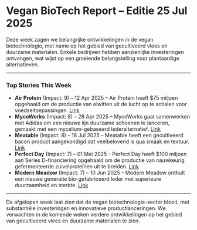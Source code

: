 # Vegan BioTech Report – Editie 25 Jul 2025

Deze week zagen we belangrijke ontwikkelingen in de vegan biotechnologie, met name op het gebied van gecultiveerd vlees en duurzame materialen.  Enkele bedrijven hebben aanzienlijke investeringen ontvangen, wat wijst op een groeiende belangstelling voor plantaardige alternatieven.

---
### Top Stories This Week

*   **Air Protein** (Impact: 9) – 12 Apr 2025 – Air Protein heeft $75 miljoen opgehaald om de productie van eiwitten uit de lucht op te schalen voor voedseltoepassingen. [Link](https://example.com/airprotein)
*   **MycoWorks** (Impact: 8) – 28 Apr 2025 – MycoWorks gaat samenwerken met Adidas om een nieuwe lijn duurzame schoenen te lanceren, gemaakt met een mycelium-gebaseerd lederalternatief. [Link](https://example.com/mycoworks)
*   **Meatable** (Impact: 8) – 18 Jul 2025 – Meatable heeft een gecultiveerd bacon product aangekondigd dat veelbelovend is qua smaak en textuur. [Link](https://example.com/meatable)
*   **Perfect Day** (Impact: 7) – 01 Mei 2025 – Perfect Day heeft $100 miljoen aan Series D-financiering opgehaald om de productie van nauwkeurig gefermenteerde zuivelproteïnen uit te breiden. [Link](https://example.com/perfectday)
*   **Modern Meadow** (Impact: 7) – 10 Jun 2025 – Modern Meadow onthult een nieuwe generatie bio-gefabriceerd leder met superieure duurzaamheid en sterkte. [Link](https://example.com/modernmeadow)
---

De afgelopen week laat zien dat de vegan biotechnologie-sector bloeit, met substantiële investeringen en innovatieve productlanceringen.  We verwachten in de komende weken verdere ontwikkelingen op het gebied van gecultiveerd vlees en duurzame materialen te zien.
